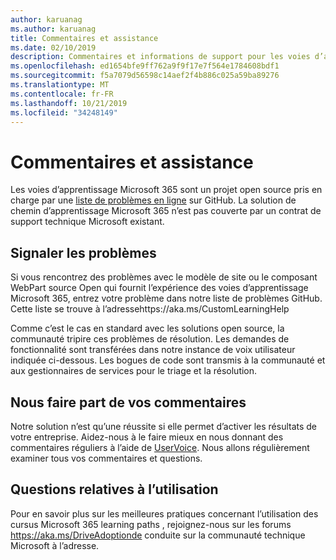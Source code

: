 ```yaml
---
author: karuanag
ms.author: karuanag
title: Commentaires et assistance
ms.date: 02/10/2019
description: Commentaires et informations de support pour les voies d’apprentissage Microsoft 365
ms.openlocfilehash: ed1654bfe9ff762a9f9f17e7f564e1784608bdf1
ms.sourcegitcommit: f5a7079d56598c14aef2f4b886c025a59ba89276
ms.translationtype: MT
ms.contentlocale: fr-FR
ms.lasthandoff: 10/21/2019
ms.locfileid: "34248149"
---
```

# <a name="feedback-and-support"></a>Commentaires et assistance

Les voies d’apprentissage Microsoft 365 sont un projet open source pris en charge par une [liste de problèmes en ligne](https://aka.ms/CustomLearningHelp) sur GitHub. La solution de chemin d’apprentissage Microsoft 365 n’est pas couverte par un contrat de support technique Microsoft existant.  

## <a name="report-issues"></a>Signaler les problèmes

Si vous rencontrez des problèmes avec le modèle de site ou le composant WebPart source Open qui fournit l’expérience des voies d’apprentissage Microsoft 365, entrez votre problème dans notre liste de problèmes GitHub.  Cette liste se trouve à l’adressehttps://aka.ms/CustomLearningHelp  

Comme c’est le cas en standard avec les solutions open source, la communauté tripire ces problèmes de résolution. Les demandes de fonctionnalité sont transférées dans notre instance de voix utilisateur indiquée ci-dessous. Les bogues de code sont transmis à la communauté et aux gestionnaires de services pour le triage et la résolution.  

## <a name="provide-us-feedback"></a>Nous faire part de vos commentaires

Notre solution n’est qu’une réussite si elle permet d’activer les résultats de votre entreprise.  Aidez-nous à le faire mieux en nous donnant des commentaires réguliers à l’aide de [UserVoice](https://microsoftteams.uservoice.com/forums/913429-learning-solutions).  Nous allons régulièrement examiner tous vos commentaires et questions.

## <a name="usage-questions"></a>Questions relatives à l’utilisation

Pour en savoir plus sur les meilleures pratiques concernant l’utilisation des cursus Microsoft 365 learning paths [](https://aka.ms/DriveAdoption) , rejoignez-nous sur les forums https://aka.ms/DriveAdoptionde conduite sur la communauté technique Microsoft à l’adresse. 

